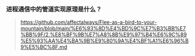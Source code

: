 ### 进程通信中的管道实现原理是什么？

> https://github.com/affectalways/Flee-as-a-bird-to-your-mountain/blob/main/%E6%93%8D%E4%BD%9C%E7%B3%BB%E7%BB%9F/2.%E8%BF%9B%E7%A8%8B%E9%97%B4%E6%9C%89%E5%93%AA%E4%BA%9B%E9%80%9A%E4%BF%A1%E6%96%B9%E5%BC%8F.md

